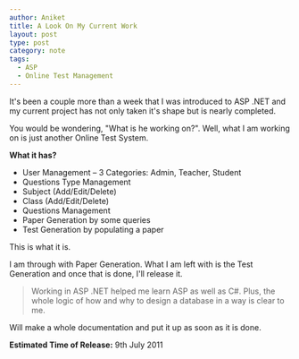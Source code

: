 ```yaml
---
author: Aniket
title: A Look On My Current Work
layout: post
type: post
category: note
tags:
  - ASP
  - Online Test Management
---
```

It's been a couple more than a week that I was introduced to ASP .NET and my current project has not only taken it's shape but is nearly completed.

You would be wondering, "What is he working on?". Well, what I am working on is just another Online Test System.

**What it has?**

*   User Management – 3 Categories: Admin, Teacher, Student
*   Questions Type Management
*   Subject (Add/Edit/Delete)
*   Class (Add/Edit/Delete)
*   Questions Management
*   Paper Generation by some queries
*   Test Generation by populating a paper

This is what it is.

I am through with Paper Generation. What I am left with is the Test Generation and once that is done, I'll release it.

> Working in ASP .NET helped me learn ASP as well as C#. Plus, the whole logic of how and why to design a database in a way is clear to me.

Will make a whole documentation and put it up as soon as it is done.

**Estimated Time of Release:** 9th July 2011